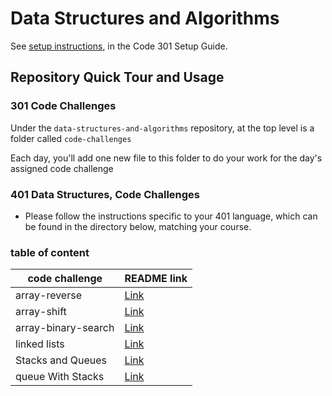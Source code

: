 # Data Structures and Algorithms

See [setup instructions](https://codefellows.github.io/setup-guide/code-301/3-code-challenges), in the Code 301 Setup Guide.

## Repository Quick Tour and Usage

### 301 Code Challenges

Under the `data-structures-and-algorithms` repository, at the top level is a folder called `code-challenges`

Each day, you'll add one new file to this folder to do your work for the day's assigned code challenge

### 401 Data Structures, Code Challenges

- Please follow the instructions specific to your 401 language, which can be found in the directory below, matching your course.<br>

### table of content

| code challenge  | README link  | 
|---|---|
| array-reverse  | [Link](./javascript-401d9/challenges/01/README.md)  |  
| array-shift    | [Link](./javascript-401d9/challenges/02/README.md)  |
| array-binary-search    | [Link](./javascript-401d9/challenges/03/README.md)  |
| linked lists   | [Link](./javascript-401d9/challenges/Data-Structures/README.md)  |
| Stacks and Queues | [Link](https://github.com/tamaraalbilleh/data-structures-and-algorithms/blob/main/javascript-401d9/challenges/Data-Structures/stacksAndQueues%20/README.md) |
| queue With Stacks | [Link](https://github.com/tamaraalbilleh/data-structures-and-algorithms/blob/main/javascript-401d9/challenges/Data-Structures/queueWithStacks/README.md) |
